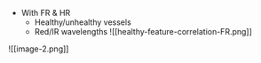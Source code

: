 - With FR & HR
	- Healthy/unhealthy vessels
	- Red/IR wavelengths
![[healthy-feature-correlation-FR.png]]

![[image-2.png]]
